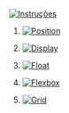 [![Instruções](https://img.shields.io/badge/Back-red?style=for-the-badge)](../../Implementação_de_HTML_CSS_JavaScript.md)

1. [![Position](https://img.shields.io/badge/Position-blue?style=for-the-badge)](URL_POSITION)

2. [![Display](https://img.shields.io/badge/Display-green?style=for-the-badge)](URL_DISPLAY)

3. [![Float](https://img.shields.io/badge/Float-yellow?style=for-the-badge)](URL_FLOAT)

4. [![Flexbox](https://img.shields.io/badge/Flexbox-purple?style=for-the-badge)](URL_FLEXBOX)

5. [![Grid](https://img.shields.io/badge/Grid-orange?style=for-the-badge)](URL_GRID)
